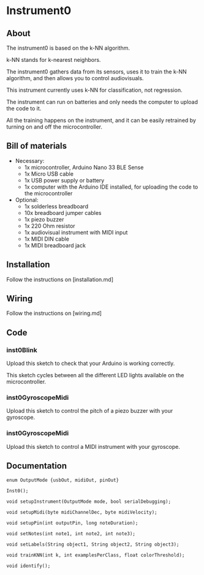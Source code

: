 # Instrument0

## About

The instrument0 is based on the k-NN algorithm.

k-NN stands for k-nearest neighbors.

The instrument0 gathers data from its sensors, uses it to train the k-NN algorithm, and then allows you to control audiovisuals.

This instrument currently uses k-NN for classification, not regression.

The instrument can run on batteries and only needs the computer to upload the code to it.

All the training happens on the instrument, and it can be easily retrained by turning on and off the microcontroller.

## Bill of materials

* Necessary:
  * 1x microcontroller, Arduino Nano 33 BLE Sense
  * 1x Micro USB cable
  * 1x USB power supply or battery
  * 1x computer with the Arduino IDE installed, for uploading the code to the microcontroller
* Optional:
  * 1x solderless breadboard
  * 10x breadboard jumper cables
  * 1x piezo buzzer
  * 1x 220 Ohm resistor
  * 1x audiovisual instrument with MIDI input
  * 1x MIDI DIN cable
  * 1x MIDI breadboard jack

## Installation

Follow the instructions on [installation.md]

## Wiring

Follow the instructions on [wiring.md]

## Code

### inst0Blink

Upload this sketch to check that your Arduino is working correctly.

This sketch cycles between all the different LED lights available on the microcontroller.

### inst0GyroscopeMidi

Upload this sketch to control the pitch of a piezo buzzer with your gyroscope.

### inst0GyroscopeMidi

Upload this sketch to control a MIDI instrument with your gyroscope.

## Documentation
`enum OutputMode {usbOut, midiOut, pinOut}`

`Inst0();`

`void setupInstrument(OutputMode mode, bool serialDebugging);`

`void setupMidi(byte midiChannelDec, byte midiVelocity);`

`void setupPin(int outputPin, long noteDuration);`

`void setNotes(int note1, int note2, int note3);`

`void setLabels(String object1, String object2, String object3);`

`void trainKNN(int k, int examplesPerClass, float colorThreshold);`

`void identify();`
